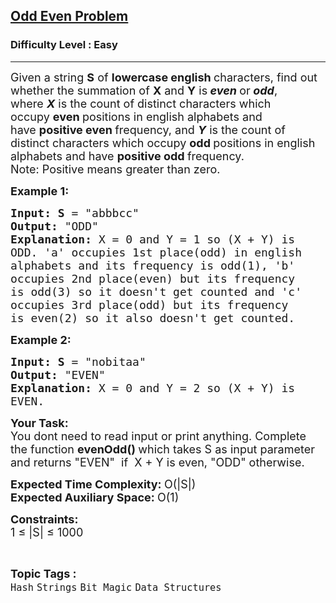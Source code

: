 <h2><a href="https://www.geeksforgeeks.org/problems/help-nobita0532/1">Odd Even Problem</a></h2><h3>Difficulty Level : Easy</h3><hr><div class="problems_problem_content__Xm_eO"><p><span style="font-size:18px">Given a string&nbsp;<strong>S</strong>&nbsp;of&nbsp;<strong>lowercase english&nbsp;</strong>characters, find out whether the summation of&nbsp;<strong>X</strong>&nbsp;and&nbsp;<strong>Y</strong>&nbsp;is<strong>&nbsp;<em>even</em>&nbsp;</strong>or<strong>&nbsp;<em>odd</em></strong>, where&nbsp;<strong><em>X</em></strong>&nbsp;is the count of distinct characters which occupy&nbsp;<strong>even </strong>positions&nbsp;in english alphabets and have&nbsp;<strong>positive even </strong>frequency, and&nbsp;<strong><em>Y</em></strong>&nbsp;is the count of distinct characters which occupy&nbsp;<strong>odd </strong>positions&nbsp;in english alphabets and have&nbsp;<strong>positive&nbsp;</strong><strong>odd </strong>frequency.<br>
Note: Positive means greater than zero.</span></p>

<p><span style="font-size:18px"><strong>Example 1:</strong></span></p>

<pre><span style="font-size:18px"><strong>Input: S</strong> = "abbbcc"
<strong>Output:</strong> "ODD"
<strong>Explanation: </strong>X = 0 and&nbsp;Y = 1 so (X +&nbsp;Y) is 
ODD. 'a' occupies 1st place(odd) in english 
alphabets and its frequency is odd(1), 'b' 
occupies 2nd place(even) but its frequency 
is odd(3) so it doesn't get counted and 'c' 
occupies 3rd place(odd) but its frequency 
is even(2) so it also doesn't get counted.
</span></pre>

<p><span style="font-size:18px"><strong>Example 2:</strong></span></p>

<pre><span style="font-size:18px"><strong>Input: S</strong> = "nobitaa"
<strong>Output:</strong> "EVEN"
<strong>Explanation:</strong>&nbsp;X = 0 and&nbsp;Y = 2 so (X +&nbsp;Y) is
EVEN.
</span></pre>

<p><span style="font-size:18px"><strong>Your Task: &nbsp;</strong><br>
You dont need to read input or print anything. Complete the function <strong>evenOdd()&nbsp;</strong>which takes S&nbsp;as input parameter and returns "EVEN"&nbsp; if&nbsp; X + Y is even, "ODD" otherwise.</span></p>

<p><span style="font-size:18px"><strong>Expected Time Complexity:&nbsp;</strong>O(|S|)<br>
<strong>Expected Auxiliary Space:&nbsp;</strong>O(1)&nbsp;</span></p>

<p><span style="font-size:18px"><strong>Constraints:</strong><br>
1 ≤ |S|&nbsp;≤&nbsp;1000</span></p>
</div><br><p><span style=font-size:18px><strong>Topic Tags : </strong><br><code>Hash</code>&nbsp;<code>Strings</code>&nbsp;<code>Bit Magic</code>&nbsp;<code>Data Structures</code>&nbsp;